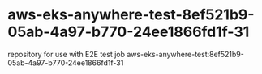 # aws-eks-anywhere-test-8ef521b9-05ab-4a97-b770-24ee1866fd1f-31
repository for use with E2E test job aws-eks-anywhere-test:8ef521b9-05ab-4a97-b770-24ee1866fd1f-31
